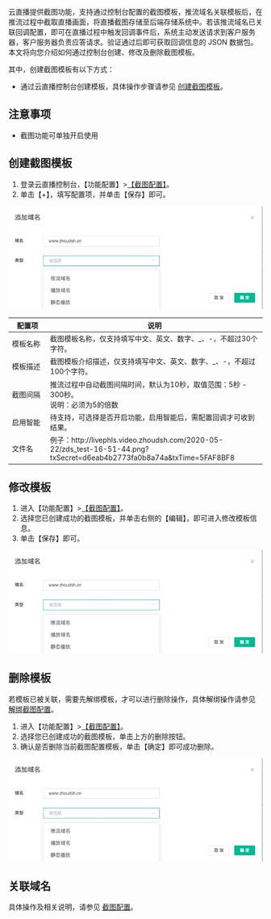 云直播提供截图功能，支持通过控制台配置的截图模板，推流域名关联模板后，在推流过程中截取直播画面，将直播截图存储至后端存储系统中。若该推流域名已关联回调配置，即可在直播过程中触发回调事件后，系统主动发送请求到客户服务器，客户服务器负责应答请求。验证通过后即可获取回调信息的 JSON 数据包。
本文将向您介绍如何通过控制台创建、修改及删除截图模板。

其中，创建截图模板有以下方式：

- 通过云直播控制台创建模板，具体操作步骤请参见 [创建截图模板](#Screenshot)。

## 注意事项

- 截图功能可单独开启使用

<span id="Screenshot"></span>
## 创建截图模板

1. 登录云直播控制台，【功能配置】>[【截图配置】]()。
2. 单击【+】，填写配置项，并单击【保存】即可。

![](https://github.com/zhoudshu/documents/blob/main/images/cloudlive/cloudlive_03.png)

<table>
<thead><tr><th width="15%">配置项</th><th>说明</th></tr></thead>
<tbody><tr>
<td>模板名称</td>
<td>截图模板名称，仅支持填写中文、英文、数字、_、-，不超过30个字符。</td>
</tr><tr>
<td>模板描述</td>
<td>截图模板介绍描述，仅支持填写中文、英文、数字、_、-，不超过100个字符。</td>
</tr><tr>
<td>截图间隔</td>
<td>推流过程中自动截图间隔时间，默认为10秒，取值范围：5秒 - 300秒。<br>说明：必须为5的倍数</li></td>
</tr><tr>
<td>启用智能</td>
<td>待支持，可选择是否开启功能，启用智能后，需配置回调才可收到结果。</td>
</tr><tr>
<td>文件名</td>
<td>例子：http://livephls.video.zhoudsh.com/2020-05-22/zds_test-16-51-44.png?txSecret=d6eab4b2773fa0b8a74a&txTime=5FAF8BF8</td>
</tbody></table>


## 修改模板

1. 进入【功能配置】>[【截图配置】]()。
2. 选择您已创建成功的截图模板，并单击右侧的【编辑】，即可进入修改模板信息。
3. 单击【保存】即可。

![](https://github.com/zhoudshu/documents/blob/main/images/cloudlive/cloudlive_03.png)

## 删除模板

若模板已被关联，需要先解绑模板，才可以进行删除操作，具体解绑操作请参见 [解绑截图配置]()。

1. 进入【功能配置】>[【截图配置】]()。
2. 选择您已创建成功的截图模板，单击上方的删除按钮。
3. 确认是否删除当前截图配置模板，单击【确定】即可成功删除。

![](https://github.com/zhoudshu/documents/blob/main/images/cloudlive/cloudlive_03.png)



## 关联域名

 具体操作及相关说明，请参见 [截图配置]()。 

